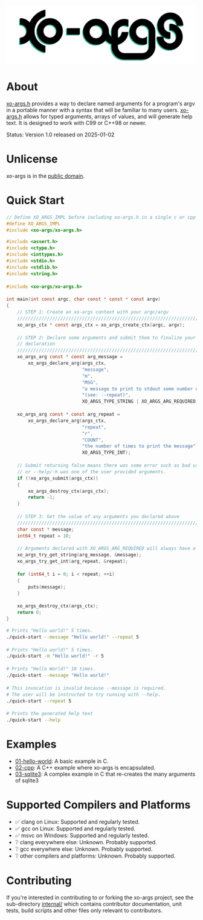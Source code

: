 ![xo-args.png](./internal/docs/xo-args-wordmark.png)

# About

[xo-args.h](./include/xo-args/xo-args.h) provides a way to declare named 
arguments for a program's argv in a portable manner with a syntax that will be
familiar to many users. [xo-args.h](./include/xo-args/xo-args.h) allows for
typed arguments, arrays of values, and will generate help text.
It is designed to work with C99 or C++98 or newer.

Status: Version 1.0 released on 2025-01-02

# Unlicense

xo-args is in the [public domain](UNLICENSE). 

# Quick Start

```c 
// Define XO_ARGS_IMPL before including xo-args.h in a single c or cpp file.
#define XO_ARGS_IMPL
#include <xo-args/xo-args.h>
```

```c
#include <assert.h>
#include <ctype.h>
#include <inttypes.h>
#include <stdio.h>
#include <stdlib.h>
#include <string.h>

#include <xo-args/xo-args.h>

int main(int const argc, char const * const * const argv)
{
    // STEP 1: Create an xo-args context with your argc/argv
    //////////////////////////////////////////////////////////////////////////
    xo_args_ctx * const args_ctx = xo_args_create_ctx(argc, argv);

    // STEP 2: Declare some arguments and submit them to finalize your
    // declaration
    //////////////////////////////////////////////////////////////////////////
    xo_args_arg const * const arg_message =
        xo_args_declare_arg(args_ctx,
                            "message",
                            "m",
                            "MSG",
                            "a message to print to stdout some number of times "
                            "(see: --repeat)",
                            XO_ARGS_TYPE_STRING | XO_ARGS_ARG_REQUIRED);

    xo_args_arg const * const arg_repeat =
        xo_args_declare_arg(args_ctx,
                            "repeat",
                            "r",
                            "COUNT",
                            "the number of times to print the message",
                            XO_ARGS_TYPE_INT);

    // Submit returning false means there was some error such as bad user input
    // or --help/-h was one of the user provided arguments.
    if (!xo_args_submit(args_ctx))
    {
        xo_args_destroy_ctx(args_ctx);
        return -1;
    }

    // STEP 3: Get the value of any arguments you declared above
    //////////////////////////////////////////////////////////////////////////
    char const * message;
    int64_t repeat = 10;

    // Arguments declared with XO_ARGS_ARG_REQUIRED will always have a value.
    xo_args_try_get_string(arg_message, &message);
    xo_args_try_get_int(arg_repeat, &repeat);

    for (int64_t i = 0; i < repeat; ++i)
    {
        puts(message);
    }

    xo_args_destroy_ctx(args_ctx);
    return 0;
}
```

```sh
# Prints "Hello world!" 5 times.
./quick-start --message "Hello world!" --repeat 5

# Prints "Hello world!" 5 times.
./quick-start -m "Hello world!" -r 5

# Prints "Hello World!" 10 times.
./quick-start --message "Hello world!"

# This invocation is invalid because --message is required.
# The user will be instructed to try running with --help.
./quick-start --repeat 5

# Prints the generated help text
./quick-start --help
```

# Examples

* [01-hello-world](./examples/01-hello-world/): A basic example in C.
* [02-cpp](./examples/02-cpp/): A C++ example where xo-args is 
encapsulated.
* [03-sqlite3](./examples/03-sqlite3/): A complex example in C that 
re-creates the many arguments of sqlite3

# Supported Compilers and Platforms

* ✅ clang on Linux: Supported and regularly tested.
* ✅ gcc on Linux: Supported and regularly tested.
* ✅ msvc on Windows: Supported and regularly tested.
* ❔ clang everywhere else: Unknown. Probably supported.
* ❔ gcc everywhere else: Unknown. Probably supported.
* ❔ other compilers and platforms: Unknown. Probably supported.

# Contributing

If you're interested in contributing to or forking the xo-args project, see the 
sub-directory [internal/](./internal/) which contains contributor documentation,
unit tests, build scripts and other files only relevant to contributors.